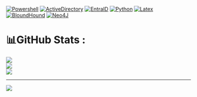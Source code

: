 <!--
## Hi there 👋

**olilaga/olilaga** is a ✨ _special_ ✨ repository because its `README.md` (this file) appears on your GitHub profile.

Here are some ideas to get you started:

- 🔭 I’m currently working on ...
- 🌱 I’m currently learning ...
- 👯 I’m looking to collaborate on ...
- 🤔 I’m looking for help with ...
- 💬 Ask me about ...
- 📫 How to reach me: ...
- 😄 Pronouns: ...
- ⚡ Fun fact: ...
-->


[![Powershell](https://img.shields.io/badge/Powershell-3776AB.svg?logo=data%3Aimage%2Fpng%3Bbase64%2CiVBORw0KGgoAAAANSUhEUgAAAGYAAABsCAMAAACvmjc2AAACHFBMVEUDeL0EeL4Feb4Geb4Her4Ier8Je78Ke78LfL8MfMANfcAOfcAPfsAQfsERf8ESgMETgMEUgcIWgsIXgsIYg8MahMMbhMMchMMdhcMehcQfhsQgh8Qhh8QjiMUkicUlicUmisYnisYoi8Ypi8YrjMcsjcctjccvj8gwj8gxkMgykMkzkck0kck1ksk2kso3dqs4k8o6lMs8lcs%2Bl8xAmMxAmM1Bmc1Cmc1Dms1Gm85HnM5InM9Jnc9Knc9Lns9Mns9On89QoNBRodBSodBUotFXpNJYpNJaptNbptNcp9Ndp9NeqNRgqdRlq9VmrNZqrtdsr9dtsNdusNhwsdhystlzs9l1tNp2tNp3tdp8uNt9uNx%2BuNt%2Budx%2FuduCutyDu9yEu92Ivt6Jvt6NwN%2BOwd%2BPweCQwuCSw%2BCTw%2BGUxOGVxeGWxeGax%2BKdyeOeyeOgyuShy%2BSlzeWmzuWoz%2Bapz%2Bar0Oes0eet0eev0uiw0uex0%2Biy1Oi11em21um31um41%2Bm62Oq72Oq72eq92uu%2B2uu%2F2%2BvA3OzB3OzC3ezD3e3F3u3H3%2B7I4O7J4O7K4e7L4e%2FM4u%2FN4u%2FO4%2B%2FS5fDU5vHV5%2FHW5%2FHZ6fLa6fLb6vPc6vPd6%2FPe7PPg7fTh7fTj7vTk7vTl7%2FXm7%2FXo8PXp8fbq8fbs8%2Fbt8%2Ffu9Pfv9Pfw9ffy9vjz9vj09%2Fj19%2Fn2%2BPn3%2BPn4%2Bfn5%2Bfr6%2Bvqm5LExAAADTUlEQVRo3u3a%2BTtUYRQH8JkpY8toYZLSoqKU7mhTTatIaVdpEW2kkqVFOyMpGZVIKqmMqAlpzPsPFo88M%2Fd7mTO8x0%2F3%2FDrP9XHvc9%2Fznu87Y1CmpQw6ozM6ozM6w8EYMyqb6ouSmJmUFjFc3tIITiarX4xW02w%2BJsMjxupVFBcT2yt8qs7MxFwUfnXLyMM0%2BjPiCg%2FzRsWIPBamXM14D3Aw6WpGDG7neKFrwHGvY2Diu8FxLWXoAhsGwPkQy9DTdnvAaY1m6NBHgAm6HZD2mwJ0bhvlM8pVdK4xMKa76OTJZ5QQBzDeQwyzQHTLlNoBeeSwfgSnbz3DZLP4Gzi9yQwDVKobnC8LGea0dGw77TEM42C2FxxnJMPUeRqXT61ZPqMUoUOaQoJkjBrt4DrDqB76HJ2zDInA0orOcYbgEdcJzFAmQ75J6gXn91aGGLUZl%2BnPtQxpLQuXaXciQyg8g69B5wKG7FmCTotFPmOsQqfaJD9Jh71E5wRDYJ%2F7Hne5CIZzgQTcTXdyHD%2BkDamZ%2FQxMHDbRFfIZOwaSB9JfAVMhPDHRFiObsdbh69xklb087S5UboZJbjYz8vGB%2FciW3aHjGzQe2BLZ%2B82eHswGxSGSd8%2FQYrwV1w7ZI8fytxrzoFX2AJXzC5A%2F%2BaQQGgQzqxJv5TMx4tCZNe2oVFGPJcnMYRxn%2BnNlpzXLHbyVd8mKZMaGwVNUhEtO0obcQewuWbKPH2Ke4K04E2Sf2Wz5qtFdZko%2BgdJqx1122cd28S%2FwgTmCPrQLxOzVyBgnJ7MTGoJsxx1pk9rVJ2ASm1G5N8kvPcZnctxT6S5EJlKjHbetUiQzKTiIi7J%2Fk7ghs9IxQT26vCwIxnAM27F7%2BLuBcDxjV9VADpmZcx8vbx7JluUiYHlsRGb1J7y4JHRkFPAGZkQ1jdnXh%2FkoY9xkq3E7URTmIP7HjYtGPyujMCKVwCT2Qzu%2BNNaOK0iMjcDcgGHPpx0XUBTvPALjVF301HfYs1EYJ%2BUV8N8pPef9s34NgdlFYY76nf9uVH0a2xZQKSQtT7PP0PcYn3LkudddPeNXx0M7sdnY%2Fi%2BbgVMSf0uAf2rb9xHl2UpF4WSU%2BRfqG0o3KQozw1E6ozM6ozPTUn8BmPCR7s2sJSkAAAAASUVORK5CYII%3D)](#)
[![ActiveDirectory](https://img.shields.io/badge/ActiveDirectory-3776AB.svg?logo=data%3Aimage%2Fpng%3Bbase64%2CiVBORw0KGgoAAAANSUhEUgAAAJsAAACcCAIAAADnBk5jAAAcE0lEQVR42u1d%2BVcb97Wff%2BL99M575502ZjHY2MaA2BHgpFvaJK9J%2B5q%2B5rVpGrNvxmLfJHAS242dxokb22mMVkASEmgDvOIFY%2BPYwXjDxuANg%2FHKZnbe%2Fc6wCDQIzSZGCnN0cnwUIc3MZ773fu79fu69WND2Kvd%2BCbarw%2FP1r39SF56ng3%2B7%2FfVibg9naG51tMQUnKWNKjYAtG4PqpsjGpKliSk1h2RrBfDvbG20xBycrV1F1GUXqEgjFJtCc%2BeNbUhOdZTYGJylXkXUJe2tsMQYttDMEj4VYHZj24u5K5yRRbVRRQZb5OCdsIKayMJadwUVc0s4IwrQQgxaAjP4QLTYFFFY45agYm5IbnOqgQ0FZ2nsu1hgSW4Zz2BuR261BLld9pMAeWypORR9Ur2KKG%2FJrTpGYg5zbOUhh5qniy1bZjWvIrqi5FZsDC%2Bg4B0J6hvjXtQXcxc4q4DcRhYDuaXDioXFBrcBFXMXcltDO8oEW42ob4Ee%2FrGKKF8yt7FlFibuEIEqMYXlVrvBSsXcg9yGZlcz%2FB54ICCeCXF96ou5AbllZUcFUd9cHVrrIs0qoitmb8FURrCXzyP8cYzEJFhFdGXYUFEtvNj1fDPUt8TouiwJc2FyC4uJg%2FsOXx5VAnGtq%2B6NY64IZ3ieDsUqnC0jIusb5ppZX8w1ya0lhGMpQjAufgh1QcED5nrkFm50DueB46yKxeRyDtXFEAVjG%2BYs9ReeytcLxcZglwIVcyH3GckBuV3WJEQW1iDq6zoOFXMlcluyApskiPoWGyNcR8WCuQScobnckltHUhmuovV1AUSBoQgl5uCslaSdwVlqYakJZ2SriDJPoJeaw3JXPjQMJgTcvM%2F68hrRYHznMiyfF6K9GcGDxMzzeAbjs%2FuMKjZE8CkbhwhaYW0UvwUPGG%2FhjCys5WHYgE6s2MBnATfGTzjD83W8dVrBIl5TX4yHcIY5IKF28BWQWbkxXbU%2BRembrPBNUsB%2F%2FVKVm7dVsMLXnJCMdAdEg%2FF9j5AcRioTgahqY5rKI162Pk0lLNS%2F85nl%2Fb1H%2FvTlsf%2FZ0%2FDLMlPA9irPRBmgG5hZST%2Frm6ONLbOEZGlXEV0m64Yyt3n0DRpgCevSM0EGlKpMf7nxRs%2Bj%2FpHR8cmJqenJ6enxqamB0Ym2B88Pn7r1h71HvZOV65IVAtq2JA9cA%2B%2F2xjFe2Vuh2MikwAhfmkrvZEW28nzXs6FpuwdgbGh98MsdZo8EWdD2SrrUtwbOmVe2F%2BNVrMLk7gCc4C%2F9M6sqz3dNO3z0DY6mS895JEjpWWBEfUuMvKK%2BGE%2FgBCMJ7pM%2BnNurgPIEitSNN3unqR9F6otr4qVM9vj4Q30xXsQqeSgXw4Tcbs6oWJeqqmt7OE3rmJiejjt0GryvgCn1XUV0rj6QGWn0iJfuMl6ZZnD09I9EF9XAQqef9WV8Fe6AKCHnCWFWngDu8%2Belxv6R8Wlmh6KpwzNBzkjwwAMVC7ai9rZKWEKtPnCJBSr79kT7NONjaGzyV5%2BY4fmg7z4KaiJXOnOJrWSsUmyIZKwy2ZReEZqjvbdcrOLgsdfUBs8Hw6wvaUcPN0eUUJlEs1GKuzZJ8cG%2B49MsHafbe9elqWjnkohLi5GYVrDDA7YicOLZFnZcDhBUseZ7thDtfvkqqkAH654hOUCZrxXapV8BREOytTESM1sSakD0wLEbbCE6MjH51qf0Xak19WWlBtIFEJ3RqrO3awGIHm68xRai45NT7%2B2uX5eiYMEO5epiSy3Ob9uBOZvcio0RBWzmzADRrxqusYXo6MTk259ZmCM6zxUkZieXGGPOdJ9IZcK2hNorQZZbcYEtRHsHUJ5hY3oFawSwyCAsNgrcD9HZbQr2JdS%2ByYrf7zkyOcUOouc6HvulVQQw4LokWl%2FUtsN54jfMOXCijpkSExcFJJszKgJF6pu9%2Fawg%2BoWFUTwaZK920UmpfMwJcIZka9hSmZDnjBJk%2B%2BpZcKWvxiff3lnHihMlSeUDvXcKS%2BIcUVxlYgrhcl%2FCLxXldV%2B%2BYprXPXGjxzdVyaLJtaaEoTk6Th9rJyFKNH9ygsGBZVp%2B%2BjZDRDUXun4aJ%2BWQSSDqy3kxFsapvRWWGJ3QxlYgqlqbKHtDYhwem2CC6LOh0V9%2Faoavgi%2FkrmAymuNUPsYdnJGFRKM%2BzuHclKHySlJ8WX91gjHlbe584pdRuSldJeDstoDRiuSS%2BmIcnXcY3vyC6%2BpoJBVLV3mnKP7V2M5WSCo92wE2PHBbJWfnrMEF3FxlfTFO4MytxmMVDddwbkhT%2BqYoFU13plk9ijTfv8aZQw2abdaMzyxRuwCiMyoTjkU3AKdfinJ9ekV1y11bSCanpx%2B%2BeLUscu29%2Fefv9Nm%2BPzw%2B%2BcFXxz3jpZw51KrQ3OqYUk461mGsP30x3Jd7wo2GqHFTZpWlrZskNzs1na06H16gv%2Ft0yW3w4YnJr45cF2Rr1qaqVGRLvPvF8BaxwSdJzh1LCs0j5pTwGFHC7XPdrQtusU%2ByIihL09jeS8ZXx%2BIOnQabuWar9E%2F7jo9MTNp%2B5kLnk9993vBavHRjmgq54SSFsqnD9mMX7z7z364Gw84dS4ooMrBOfTE2YxU2VCYOBCry8AJdy92nthjcezb03p6GNbgLBBgA112G1ikr%2Fts%2FMr7HcnVDRgUKUeaocprKJ0VZfZHEesObwKI3Z1RwFxFEsR3gYaw9boW10Rw3fIe775Ugiy2pvdb9wvbuX3344g2JwcvK%2BfmlKoFS9g2Ozn3mmxPt%2F%2F7hd%2F4QnIgWMqxUpV9GxbHrPbZfC08AYkmZ3FFfNbsd6zCWYhW9EJWzaziFE6jKm5%2BaO%2FoGbe97Y%2FvjkNxqWL7WUIFRjS7S9wyMzCfi6695kGnn8QoLRVC25tL9Z7YkK7X83Gtx5ZxS32i8Lx4roGLM4UTd1rhv1Ae29L09Rx4%2BHya1jRsyKlGV2UIWA4jGFNf0WiG6%2F8h1zwTZku45SR5dXNP5ZPET8%2BLV%2BLt%2FbwDzwCn1jZawk%2FXFWCG33NbGZiKP%2BJf9J63t59xx6GS7T4oC8Reb222L6D%2BXRpS4swDb27vqn9j8EMAcWai3fWhYzcno8bJ29UoiGoyXe3JKbgMzK38aJ00pbxoYI2Gtu4xXPBLki%2FyiHUS%2FOWYPUQJUjzjpX79pfDWxOKF4tqMPLAF8J4fUt7CGedsOjBG5LTFGFhk4qgsQ4LvZEGPkV7WM2%2BRrRyen8qpaYO0GZFQudYttET24HKLE66dbpXmVLbYPkKq50zNRzi31ZdyxDqP927MTc9Qc8SD%2FjAqPBNlOY6vtnQXHlvCvM7B27UulbRH91jFE4WvhSdpHJkgDq4BTXy63k0sZzVLA6MEJlhbt34q4ghPA8EpW%2FJNMiNvT%2F%2BqPXx5z5LbaIvovxxCFRQ%2FPE0SimpYu27rE5PImrrO%2BMWX0qQlGx4fn4q1puKmsQwnbVOW6NBVp%2Fv1O38BvdlogAnHEmZGs0RM3PRJkDtp8YFsbt1WC%2B1x0Ds%2BB%2Bn5ezyX1JQZu0sz6UkY0JEsbC7EKN4l4lLBNVvhvrzJdIantbXv4Iqak1vFbaYvoocZbDiI6dzIRBbrbNhFw19NBYVGNL5dZX9SxrpRORyeM6i9xJ2sjMnyhedVNHST7IbBWUA6Byk0ksbqnbnkmyCidEjxAb%2B2ss41nmjufbMxEySbuqC89wQNGldyGF9RyBCfcuy1iw1WyDJ%2Bx9YF%2FZhXVcNAW0cMUEZ2LZz4%2BcGrURiBRffGud7KCb9QXo%2FLIGKJKuJKHg2t8Z1d9F9n%2Bl6rpDrhVcK5UTZwtouXUEZ2JZ%2BKkJdpLtue278i1NfHSQM6yvvASUsz6Yo4Gv%2Flc6dhQqBAn%2FfP%2Bk4%2Btbv18lufYTVgHKK6n7rFsEZXSRTRgW%2BWaeNm3ZNqX3IoLnFNfPCvnYP0M5iD1EorpZx0Bs83bKiAe2LytMjBzgaWF9%2BHxz1Q0D5KlhHabrqxJkPmnV9AjILaIyugiKkDF5CqfVGWdzR778MTkX%2FafXLME%2FYZHAf5wY7pqU3pFwDZ6LZOqQqhQ3%2BURJXo%2FU03EC%2FAui77JCo94mS%2FeaSgkRxuwHW1Wwz0FjwiXB4bUI1H%2BmaGVVFaCxD7xMvBStO28LaIKuojO6WCCsrVXHi729GBdIKbytAIVxdMJMu8k%2BebMyoj86uhCfVhe9caMSs9EGZA7eI4pPaNzzZodSQBgDmz0EHacGpw%2BSfJ1Kcrf72nY13DtaFs38J3bfQM%2F3H9uunx%2Fl6H13d31GzIqgnO0qnOdpDKfbfLm17ZK4Zlg4rZJED1NH9EZNp4k%2F5nE8OjlYhHT3adDb35i%2FsnH5QCkZ6I8qkC%2FTXZOe6Hz0t2n958N9b58BR84f6dPevr2h%2FtPQpjrnSij5H3nR%2FQtZ3uxZcktpYk5hCGFdfmHL44cu9o9MUUuoAXeePnes64ng6QZvq0HT7OyyWyLqPIMI0RnqG880rsM2bgJgDntcFN6%2BVldS5ct5ItkMVsPnvJKlG9Kp8APZvomLqf1xZYr9zRQghNOcW2yAvzfCC0x9OPBkf%2Fdd3wNS0TDFlEVY0SJF9iPbBXTolXgWevTK0j3Ae1ofWNQ1tce9cXsZG4plXviuVAk2JGf6aB3hY9eDr%2F3ecMaxzJ89BCtZAlRgp%2FvO3KdIag1rQ%2F80itgGVAUPNijNZid3VdKKhO4SDAjtLXtd%2FoG3tld78GqRNYW0QoGXcUWvYC6Q1il%2F%2F4eUwn%2Fmdvgdx33qTOCB%2FGSCUISREOz8e7OVMitAO%2BHIFI0076wT2t%2F%2BI%2BPvmM3TUpidfENTra2b4Gr%2B2dWNZNpuCkdKd%2Bd8aLSZBKnvjVLFaFgJAL%2BMgtVCTUEW2DcHZGxL1m7eb1nXaqK3dpNEqvLHqJziehf7TC%2FYNaSsL13IECk9qeSTSSam5FmfbFFz100rVaxsECLNReZNRKaemdnHcSpnCJadZ5NRNFPpKsiC3Q9ZNkuSkeWopl6whmBahuJYIsk1OG01MDeSQoINBle1eemK%2Bz2QECIFi1AVHO%2B0yuJTUT90lQ%2FlxhejowxvPb6Kw%2FXJisDKTZXR8M0AdSFBhVbEMDSklAHbKvcnFnVaqN0pWx4rz3yTVEGZrKMqHW6WMs6oqnKN3eYhkYnGF57R99gSI7Wn%2Fo2zkw7W5SgVc8jSsw6h%2F9BTwMG5BucaBfj7pmdT4bCcqv9qVB5R6yuNaLVgCgQS%2FYQXZ%2BifOszy8j4JMNrf%2F5q%2FA2xYQP1fs049dVZa30xgtwyafoAvgRJ1%2FuZ%2BpLBsYlf7jDR7kJNimjsQkT1Fzq9WUXUN0Xx3u76Mca15cCtflZq3EDr2lG0mY8aoRLLFCNmRjHpsQ6IRhXqmRDdmXTu2MSbn5jXs47o4DyitWwj6pOk%2BODLY8zbY917NhyRT79n6Iw0Ey8jw8C1hjJTmYD1D87WtPcw7RHVPzLxizIj62u0zxrRli7vJDlbrhqilzVx0q0HGplXlZ%2B99Xg9476%2BEcVGYElYzI46hvvYcB7rU1VnaI3lWIDo8FhUXvW6FNaUOxvSVFsWIlpz6b43g%2BFatsVPnklyzYUu5oh%2BfeQac56PytxKLVhEvh5VCTIrK%2FNIkB08zrTJ7cTU9E7DD2viZRuoC1DsIPrEeo1eBkSVrCDqES8FPmhufcgcTuBV733e4MssFse9qT4GECXa1DBsYQxn87s9DeNTLPRbVDbdCcjSeLGRTwdEXy%2BueWqFKATNa5khSrTzgMfu4wONd%2FoGWGnkUd%2FWzdByEO2viM6L2FyzmpgyS2iujp7Fg9AYogLlOXZ6lrQ9fIFU8%2FFSStuHpIi%2BUVzz3ApRyw8PfOgiKsD9i2e8NCRXy7y%2FmfX2%2Fm931TNcoFHFxqgiw6KcEVKNAMi0C82AhpAqNugdY1PTXx25vlmk9qQ7po5A9GcLEW1ovU8PUeQ1U5UeCfK4Q6dvPe6fZu%2F4tOYHJh6UmByEK0DJ8rooASExIxJMPdUA1%2BybJN8iNpDWYNM7rjx48eH%2Bk%2BCk%2FWh5VmR1xYbnw%2FMpuqNXHvhSRBSNv0RCQClEaJXNnew2TipvvOWdpAigNeGWsKyxZZbwhZPrSXbThLCES4z07BJEe7Fiw%2BX7zx28pJu9AwWVLcnfnbnY%2BWSpz8jPdkQU6OGewp2lhCswrNdLjc%2BtNkaOXu%2FxpRIkwBWtS1aAk8uUN9sZKXPn6WC26vzf%2Ftmoaup4NuxojheM0NpkhT%2BtjnWEliwWqT61S2bqFwsYJCYaXImofQ%2FM1pSfuW1%2Fh6lvaHRv3VVBthZCOuCNGzMqs5TnbywR1N59NiRSNPukKH2oZGU34F1arbe6Tt7ocXCcC1Hu%2BFqc9BdlJsuVJQktUEHwqWF51fBJYHNgP9%2BQGA6futVvN9MLZizlcBPYHvgJGrYHngC0lSY2kTbsxZamwjqwwKHUJ5rN1Aomyt%2F%2Fx1HtBaShmlzYlfjy%2FWd7LW2vSwxw%2FQT3QXqzjArANTBL84n%2BMmmzBTiOX3%2F0zq46og%2BRIzcCbPUvFs5TO3Ozxy%2FNoV3YtYny9ekVZfrLT4eWXHPXu2ecAhFuCWYzvfDOm5%2BYIZy72v0Cfn1sYnJ8cmpkfPLRy5HT7b079JfD86qBH9AkaCLUMAeNfRJR1wLiE9ItNHusZ6LFCrgKC3V%2F%2BsfRjPKmbGVz3IFTb39m3pyJJp3Z5oYI4Rks2agC%2FdfHbjwn64A8OI56hQXnaD0cMMLwE78qMw5aIdp0%2B7Ffur029MTjCMHJ7%2FccOdfRZ2dpftt4S5C1JHEDXBFmIjU8Uu%2Fuqvvd7jq4cGGhHn4d3t9Ii8PPSbHtb2Avr9eNEZuAHNMecQFn75uk8E6QgVFCD36KcrNdaflswIfMnaLpDqmmsL13IK28CSJL%2B0YY2OmbZcah0XlEz3c%2BAfNOqm2H3w3EB4ALsjX7j96wo2UE3%2F%2FRN43wUG5cTsYHhgfVwqYofFMUcOFwKwLoz4JHrnBLWd2yNTCYY%2BGOIVpiEYicOoxmHW6%2B3v17g6n1AemdPXbt0W931wP2S5X8wU389WfmYautrkudT%2Fy3Vdo%2BUgJiVSXK4w6euv7opR0XKG%2FqCM7VsiIopNwATIJ4EGuVTJEF6BtDnD4GF1Yh8Ps%2Ff33i9K1e0oaNB47fDM%2FXga22LT0AkN7ZuWDzsvXB84Dt6s1W0QIhGYc%2FjymuVbfYy9ACO0v67gztUIqJRA0cp7DE6GCPBIwSXUYVE84dWE1karwTZcBRkw%2BfvUSmlLj7dCivsgWIDHwMvJrAapUv2ry88eilIEtjLRWAJ8YnVQl%2F3m1XBa%2F%2F%2Fh7Eox54YaEzn%2BkQvOiI0vhLjGKGAmkgnNB6njTMB1u3KbMqv%2BoiaRKjqaMPNcXFy6QEs9nm9784au0QO58MQqRBFLshFhYvfXtXHYQ0dmX%2Bo9nK815JwAAUzl2aeGq2lHLLQMp9GIJFKK8kpJWCYKclTrw0NFf7ubntsU0l%2FRQ%2BD%2BLnZUawokCvYP39df%2BJRfBsKakFvwvAB4jUX9RdHbA7rODkzR7i21BNlXPhhBADz7RTno5Is%2FsN2AHgSs4f3Bc025seAozXxQaI7m2bgz0bHvuy4ToYyX%2F74GD8wVPTC6Ph2OLa%2F%2Fzo8NaDp9q67aWgX01M7jS2%2BqaqfJPlAqdfY1SJIYZum0D6HaoIt0p7u4a5f0WxfLwM6G79FRIyDH5xr6VNf2lBFQNY4GLtJcXZZSpzgO6%2B%2F4%2BjrwHbyqhw5tKc3bU2C4vpd3Jj1EUOb7tjDi%2BoWcGx1QQZ%2FtuBxpalM8OUjqoLXYJsrZdz45Og%2BblNFobTPDHmZAxAjSpesVnkBBkGAPzSK0p1lwcYFCyMTk5Jqr%2BHqHSDc%2BOT2QRCDapPYdw6mZWOyVVCsSlawvl0l2W7SQET7qYrSRwam0iVNv3k48NUd3hYTCCw0qMYY5GbIVA57ptsV%2FgjyydruOngoW7u%2FK%2B%2FlQdmOvu0UWtHsUlYYgriT1fzBfETsht651tg1Isls%2FIqAwXF4cZ2oEJOZnn4AHdLlJUCgUeIzrjVHJTjYNghlsbLK1Eef%2BgUE0J0o6efaskf8wUQW8bmzAFOEMXNCBLpO5kreSbKqpqZ6tYSDp32ZrUW0T4PgtXpSOZ95REleApe6WZ0TgoCDX7OUt%2Bwu2fiyKHAC%2Bg5P2E0k9UcI%2BGqOzGH0yqREKYMHkMd14sV7WzvMA2OMS35O9ve66DCgVlLOIuw2CgQudS0yjnF6GwKgluu5JOseH%2FvEcb1YUgnDK6Uo16csyNA8DmVIhecKLugW4vEFMHZgAIibfSX%2FSeZZ4uuPXoZlKXhAtGZpCnasuY8aYo5h7kIS4y459BwhOj%2F7TvOHNFLXU83baukp561b6twEYjZOawCcxpZjyiojeZmLum6FOV%2F76xjXpbb0PYQV9yznXmfEWo5ifZjTvuluZEFYWwPPN6UrgrLrb7HuG3AvoZrnqy29sCle%2BYI5%2B5kOA%2FRmYvMwus02B5q6ZWk0JONm3T8mJye%2FsMXR31Zar%2BDD4xFgufwPJ2Tky3ORnQms19iFKK%2BAax951ogR1%2BfYGJ2j9%2Fo8Ullp7SUqKGP4X46IF8QndttQH21WbpmpC5LkmvpLtOB0Ym3d9WxIlcQiPCdKDHng%2Bn5heh8YnNHXThL4sINqargHJrljtsVzaw0x8J3iy2RTk9r8wLRWdm%2Fli0VBFHuGF1cc7WbAqjjqH36RYCTIcUlEgg0pHtuhahVZt%2FMpBBjUWVcaF51%2FdVuR%2BB8%2BPJV%2FLenmY%2F3mJHuoS3rasFK38%2BVR3RGNl5kiC5lIQbHW5gofVNVEt0lO6LqkckpTcvdLWIDC%2BGKSE3kTwQiNR9uJi8QXZAny2U6bni2V740uqimTHf5xM2eR%2F0jI%2BMTr8Ym7j8fbrzZ%2B1XDtXf%2FXu%2BdjKqLGApQBCINnDPKvG9X8%2BRO8gVRYqWG5epiadc32nzbhjSVRwIqrxAW6t%2F61PybHaaIfN16eDMe6e4ZO051SE51bFldxIpKIXmN6FwKAvhFZBFrG%2BbgIzelqWA5rk9VbkpnZ7OMqP2L5nqAuXsgOpfZj%2BYss88cTrykwBSSpeXh6fEUUUK3QYgLBXw6MXwYvTGq2MDP%2B8ZfRIOs2qKteIQ355hx6Z6Zb47TZRAlXqF4ASXrmX3atX%2Fh%2BXo%2Bw%2BkCiM6kIMQm7kafOuQCCnHpXraW%2F7fLBRCdJyNi04rUN0YVo6J5niQQ3ARRK8myxZn1jSjzXmaJKjLw3NK6JKLzcjqn1DeidAdynBb%2BO04XRnRe8ioxR3HZNoDo5R%2FDywSCGyI6p4KIEnNU36iOKDLwNr%2FhnojORavRpSZ2xYVE170IVovFVhGlHCOyVd8IDweuede7nKV1E0TnxYUSUyQzzT4x%2FzGmrC40V%2BfScLoDonMpCLxMmkEOWWwKcYUEwo8C0RlBJWplQBkVomg%2BqsQgcIv74D6IzllOfGKYo5YTte0Hi11Y6%2BqW1j0Rnc3yALtZPp%2BOj3MEqmwJz9O7E5xuiCiegoAIxACucSlxISHdi2Wp28wqos5yq0W15Ol1ERqFjDoKuGYC4UeK6NxCRMhZLUS8PNnsWpn3VURJUhChuAoCdR8udfkEwo8a0bl1iXRopWZEg7O17g0nvP4fl92I2Ac11%2FsAAAAASUVORK5CYII%3D)](#)
[![EntraID](https://img.shields.io/badge/EntraID-3776AB.svg?logo=data%3Aimage%2Fsvg%2Bxml%3Bbase64%2CPHN2ZyB4bWxucz0iaHR0cDovL3d3dy53My5vcmcvMjAwMC9zdmciICB2aWV3Qm94PSIwIDAgNDggNDgiIHdpZHRoPSI0OHB4IiBoZWlnaHQ9IjQ4cHgiPjxzdHlsZT4qIHsgZmlsbDogd2hpdGUgIWltcG9ydGFudDsgfTwvc3R5bGU%2BPGxpbmVhckdyYWRpZW50IGlkPSJrOHlsN35oRGF0fkZhb1dxOFdqTjZhIiB4MT0iLTEyNTQuMzk3IiB4Mj0iLTEyNjEuOTExIiB5MT0iODc3LjI2OCIgeTI9Ijg5OS40NjYiIGdyYWRpZW50VHJhbnNmb3JtPSJ0cmFuc2xhdGUoMTk4MS43NSAtMTM2Mi4wNjMpIHNjYWxlKDEuNTYyNSkiIGdyYWRpZW50VW5pdHM9InVzZXJTcGFjZU9uVXNlIj48c3RvcCBvZmZzZXQ9IjAiIHN0b3AtY29sb3I9IiMxMTRhOGIiLz48c3RvcCBvZmZzZXQ9IjEiIHN0b3AtY29sb3I9IiMwNjY5YmMiLz48L2xpbmVhckdyYWRpZW50PjxwYXRoIGZpbGw9InVybCgjazh5bDd%2BaERhdH5GYW9XcThXak42YSkiIGQ9Ik0xNy42MzQsNmgxMS4zMDVMMTcuMjAzLDQwLjc3M2MtMC4yNDcsMC43MzMtMC45MzQsMS4yMjYtMS43MDgsMS4yMjZINi42OTcgYy0wLjk5NCwwLTEuOC0wLjgwNi0xLjgtMS44YzAtMC4xOTYsMC4wMzItMC4zOSwwLjA5NC0wLjU3NkwxNS45MjYsNy4yMjdDMTYuMTczLDYuNDk0LDE2Ljg2LDYsMTcuNjM0LDZMMTcuNjM0LDZ6Ii8%2BPHBhdGggZmlsbD0iIzAwNzhkNCIgZD0iTTM0LjA2MiwyOS4zMjRIMTYuMTM1Yy0wLjQ1OC0wLjAwMS0wLjgzLDAuMzcxLTAuODMxLDAuODI5YzAsMC4yMzEsMC4wOTUsMC40NTEsMC4yNjQsMC42MDggbDExLjUyLDEwLjc1MkMyNy40MjMsNDEuODI2LDI3Ljg2NSw0MiwyOC4zMjQsNDJoMTAuMTUxTDM0LjA2MiwyOS4zMjR6Ii8%2BPGxpbmVhckdyYWRpZW50IGlkPSJrOHlsN35oRGF0fkZhb1dxOFdqTjZiIiB4MT0iLTEyNTIuMDUiIHgyPSItMTI1My43ODgiIHkxPSI4ODcuNjEyIiB5Mj0iODg4LjIiIGdyYWRpZW50VHJhbnNmb3JtPSJ0cmFuc2xhdGUoMTk4MS43NSAtMTM2Mi4wNjMpIHNjYWxlKDEuNTYyNSkiIGdyYWRpZW50VW5pdHM9InVzZXJTcGFjZU9uVXNlIj48c3RvcCBvZmZzZXQ9IjAiIHN0b3Atb3BhY2l0eT0iLjMiLz48c3RvcCBvZmZzZXQ9Ii4wNzEiIHN0b3Atb3BhY2l0eT0iLjIiLz48c3RvcCBvZmZzZXQ9Ii4zMjEiIHN0b3Atb3BhY2l0eT0iLjEiLz48c3RvcCBvZmZzZXQ9Ii42MjMiIHN0b3Atb3BhY2l0eT0iLjA1Ii8%2BPHN0b3Agb2Zmc2V0PSIxIiBzdG9wLW9wYWNpdHk9IjAiLz48L2xpbmVhckdyYWRpZW50PjxwYXRoIGZpbGw9InVybCgjazh5bDd%2BaERhdH5GYW9XcThXak42YikiIGQ9Ik0xNy42MzQsNmMtMC43ODMtMC4wMDMtMS40NzYsMC41MDQtMS43MTIsMS4yNUw1LjAwNSwzOS41OTUgYy0wLjMzNSwwLjkzNCwwLjE1MSwxLjk2NCwxLjA4NSwyLjI5OUM2LjI4Niw0MS45NjQsNi40OTMsNDIsNi43MDIsNDJoOS4wMjZjMC42ODQtMC4xMjIsMS4yNS0wLjYwMywxLjQ4MS0xLjI1OWwyLjE3Ny02LjQxNiBsNy43NzYsNy4yNTNjMC4zMjYsMC4yNywwLjczNSwwLjQxOSwxLjE1OCwwLjQyMmgxMC4xMTRsLTQuNDM2LTEyLjY3NmwtMTIuOTMxLDAuMDAzTDI4Ljk4LDZIMTcuNjM0eiIvPjxsaW5lYXJHcmFkaWVudCBpZD0iazh5bDd%2BaERhdH5GYW9XcThXak42YyIgeDE9Ii0xMjUyLjk1MiIgeDI9Ii0xMjQ0LjcwNCIgeTE9Ijg3Ni42IiB5Mj0iODk4LjU3NSIgZ3JhZGllbnRUcmFuc2Zvcm09InRyYW5zbGF0ZSgxOTgxLjc1IC0xMzYyLjA2Mykgc2NhbGUoMS41NjI1KSIgZ3JhZGllbnRVbml0cz0idXNlclNwYWNlT25Vc2UiPjxzdG9wIG9mZnNldD0iMCIgc3RvcC1jb2xvcj0iIzNjY2JmNCIvPjxzdG9wIG9mZnNldD0iMSIgc3RvcC1jb2xvcj0iIzI4OTJkZiIvPjwvbGluZWFyR3JhZGllbnQ%2BPHBhdGggZmlsbD0idXJsKCNrOHlsN35oRGF0fkZhb1dxOFdqTjZjKSIgZD0iTTMyLjA3NCw3LjIyNUMzMS44MjcsNi40OTMsMzEuMTQxLDYsMzAuMzY4LDZoLTEyLjZjMC43NzIsMCwxLjQ1OSwwLjQ5MywxLjcwNSwxLjIyNCBsMTAuOTM1LDMyLjM5OWMwLjMxOCwwLjk0Mi0wLjE4OCwxLjk2My0xLjEzLDIuMjgxQzI5LjA5Myw0MS45NjgsMjguODk5LDQyLDI4LjcwMyw0MmgxMi42YzAuOTk0LDAsMS44LTAuODA2LDEuOC0xLjgwMSBjMC0wLjE5Ni0wLjAzMi0wLjM5LTAuMDk1LTAuNTc1TDMyLjA3NCw3LjIyNXoiLz48L3N2Zz4%3D)](#)
[![Python](https://img.shields.io/badge/Python-3776AB?logo=python&logoColor=fff)](#)
[![Latex](https://img.shields.io/badge/Latex-3776AB?logo=latex&logoColor=fff)](#)
[![BloundHound](https://img.shields.io/badge/BloundHound-3776AB.svg?logo=data%3Aimage%2Fpng%3Bbase64%2CiVBORw0KGgoAAAANSUhEUgAAADMAAAApCAIAAAAXjoaAAAAI1ElEQVRYw81Y%2B1NTZxrmD9hf94edbrvtekEQFUQwtLvbbae17rSzdadOp%2F2h2nonXMMtaC%2FIutIydqqLWrFSF0jIXQk3IUQRwq0CAYZLALknQAWCgIEk55KTfb%2FznZwERWrV3cmZb5jDyZd8z%2Fe87%2FO873cCdqap%2FXME%2BP4Tmep%2FyARi9TaRYnuyEm78C1lIgjz1quEb1R248SNkkWnqoNiihh6zorZng1DqR8h2pKgiUpQjU1alwRQUV%2BRfyMKTFSbzzz9bF6PE6vAUld9EMxXyTNZoMjsJ6p0MLaSawE%2BQRaSoticpbnWOut1uTf3ABqEkLEm5BjhsLgJ2%2FO%2BMhtMm%2BEVUmqrfPAPg8vXd2xLlwBysKvAgiEhVwYC4b02Ub46XBcXBKNoUWxQcL9ucIAPHCU9WwoTnaIoeP0tTrxdKL5Z3khQN4HrGpj86U7kxRrpRKAXZAgJYOyReDst%2FdOaGtnngeGFj9KWahCt12ua76fmG3Se1r4nVWxJkMHNznGxrogLv6vnUgMg0RAkAMo3PAjink6hsG75Q0SkuaBD9WKdvH2noGusZm4Hn7hUX43a7Hiw5hqfmm00TyjqTzjgaf%2Fn2%2BmgJkAo%2F%2BNTW7UWGQxYYU%2FSqWH2jddD98EV7b10uNLh7%2BpGZaFdVxpHY3JodyUpgfUsCIlvwLHUTlymIBQTlZvvIfdsyrMyiohA1XpoYN80BYkjCTZNuikJP4LmLYSdzn%2FaOz2apWvZklf%2FlxLXwZJXgWZBh8kAQb3x5fddJ7f5%2FVxsHLW7G9TAtJIkQ0JSLsDOkA2HimKVYfDS64SkkyCrj8EahJDRJ%2BUzIeHChIsXvDuSf1bayS5IcbYASADkBEMkBgieIOZpDhudRhOdTBmUC4%2FpB1xmaKN%2Be9KRhDVj7Y8gSTUM%2Fzi0XaXcRDrQ2UAJ5RtMr40sxhIOhSG8u4gnwxJOUfWbrrgxtcJzsSWSxFjJI2yixqmtkmludJhnC7s19HDgfcC5ymSGd6DmkHUwDTD6w8FVpHApLkkMePxMycNSDOXqS8NgEZDdiAtKL4FTpq1AMAkcTE%2BZcRgPuubC6MYuG7nHQBGz76ZHtYKtWW%2F8Ep1DeLJAYCZ9%2FKQQLpxefZxgr5UT8YeVSJENxm1xatu8%2BWRIcu1ZY10IG9hYmUjSaJtBinCl4SIKsh2VgSbfLV4ZoGhImzSUZmkZzuyKcLlCx56rvmYhMUUFdeRpkIPI3vyiem1%2FkyKBJr9xQGlHEsm3RZlvhJi6GchArsbKMUmxSIl2TPNmNJstr6ajL%2F3XIgOc%2FHpPEX66lMVuszMBYEQeYEoZpGZh866vi82Udk9YHXKWiSKRfX1%2BGgDrsXq0Ao0glHPcTMwt7sytWbfEf62dQCXZnavstVi5GsMVey%2FjUrK9faBoHXj5SuD5a%2Bqd0zfnydhKUy7rdCv2i%2BLJ88yKGaZhU9u%2FFio510ZInRQY2u%2B6YpKLlLv9z3aP3AoWS4wUNHFAS%2Fai01gR1FrYRGFv018%2Bv2VA1Y1OKoTih8GGlVsJFiYtD7LY7nNC%2FQFsl%2BIW6iWxMFRInu1zZCQ6Fo7Cw5BDl1f7hSOGf0zWWmfso6ykaPs2t7MQpDIb8tfonPoiE0w7W4LAveS3D90L5QKKweupvx9DEtkQZlBzBGsjCkhRvZ2hbkFNwF2hzd2ZJeJISTAR6B9P4NDaRauNwUKw0IhWZS0h8UfvgJJ6%2FYHMcyNFviJa0DEzx3LTdnZLe7tO3jy6AYiDzXPRDPUuerhMKF%2B49V0cGSvlbZgmBmjDUeEFbtjVBDo0rNt73T5cuOZAn2eyOD7MroEnEZ9Vvi1sZtuoTJCnON7x4qGBnmqrPPO2JHvXB1%2BUvHi546Uhhhqyeb6igT2FQxHHiuk4pfwryqQ0BD4US8ubIhVsMG4Lp%2Bw%2FePVWCyxxbqTTNvRYWMdNkMgPQSHaLUGqu6nvw8%2B6Re9DZAovQk8Xk3qKBHhZDeoEBpr1yVJKn6%2FJKgXSiPoWN%2BNyi7f2sMl8HWYEMHVWSlVVtI%2FibFa3Qukh9aqim0YPsZvswEIZbfthM7o1O7Kv%2FVDQHs0SyIZYZ73IhVtf3%2F%2F5gPtDJeRDjqROMi6ZA0aTdbn%2FvX2VgCKsjg7h8%2FK1uyeFgM4lRGfpeOJAfKkLhB9pAPh9kl1Os3CZnF17%2F%2FFoY228BGWV3BjGyT3OqMTIkixjpadUdjMw0Oh0olB6%2BWD08ZeVKMIopsl%2Fkf%2BCCLtexS7dgk4%2FNMwCXcKWGQU0pM7%2B4DBy8fuIaX0ahWHUMcdkDzT78ENAWJpK39FtYzVF7s8t529wmUu7KKLYuLrNqdR7Mqf7Nx1ei0tSWmQV4Mn5vbmp2nmszUZVz69qG4czGiyDg0SoeGCOpbB3is%2BG%2BzX68sAH7DdDwXbERP69qHVovLIQ6cehCNTIw2DVNHb6gf%2BFQ%2FuZ4dCKMQEd%2F5eDEDLYK8%2FScuMDwTmbJ0e%2F1wK4oz1BU0%2BtxOK4hSMyrDfa8vljFaQHEJ99V%2BR5Jvq%2FoAEwCFDhZ%2FA%2B1XIFkyJxSI8yPEqt%2FrO7GOW2Zmc%2BUNX1yVvdquoZ9XaJKL6iftC7wP2W3O%2FdklUpret87VXa9qZ8kvScxcNAI9iuPRQYieCujWFHX%2B5W06URBY4a0cd9ZHU4pMOE3vrh%2BvrSdILhqs7hsj758e92xwt7xGe%2FyDgdYDxYa6HFPVtmUdZ7%2FtK57DJQLvvqPbyog%2BtGXbspr%2B8z35t788rrvi4vVqxMAh0TexJ6BA9ljMG6k4C%2FghlqZ%2Bp96LFJkklVdv91%2FlStcDBeX08o7QbEy%2FJVXjhaelDV1jc1WtY%2FWdJlruy1%2FP10GyGBsSVTANIggdAY7xU%2FWa0SmeV8dPJqL4cmKcyVtwtyafed0e7MrQe3vnirNKWvfd656%2FzndZzn6D89U7vDEhT2va3amqsBIwQVDEpDd8D2jgKs9yshfdUJZAzccwYFXWAkYBasLT1FtYhfGI9RDM9%2BEAlAAhMdzODv94hD8f95t%2B%2B9bd78a%2FwUTaOZaVyXTXAAAAABJRU5ErkJggg%3D%3D)](#)
[![Neo4J](https://img.shields.io/badge/Neo4j-3776AB?logo=neo4j&logoColor=white)](#)


# 📊GitHub Stats :
![](https://github-readme-stats.vercel.app/api?username=olilaga&theme=radical&hide_border=false&include_all_commits=false&count_private=false)<br/>
![](https://github-readme-streak-stats.herokuapp.com/?user=olilaga&theme=radical&hide_border=false)<br/>
![](https://github-readme-stats.vercel.app/api/top-langs/?username=olilaga&theme=radical&hide_border=false&include_all_commits=false&count_private=false&layout=compact)

---
[![](https://visitcount.itsvg.in/api?id=olilaga&icon=0&color=0)](https://visitcount.itsvg.in)
